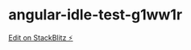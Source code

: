 # angular-idle-test-g1ww1r

[Edit on StackBlitz ⚡️](https://stackblitz.com/edit/angular-idle-test-g1ww1r)